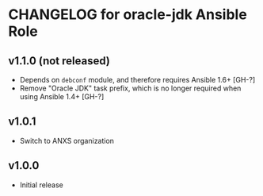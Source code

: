 # CHANGELOG for oracle-jdk Ansible Role

## v1.1.0 (not released)

* Depends on `debconf` module, and therefore requires Ansible 1.6+ [GH-?]
* Remove "Oracle JDK" task prefix, which is no longer required when using Ansible 1.4+ [GH-?]

## v1.0.1

* Switch to ANXS organization

## v1.0.0

* Initial release

